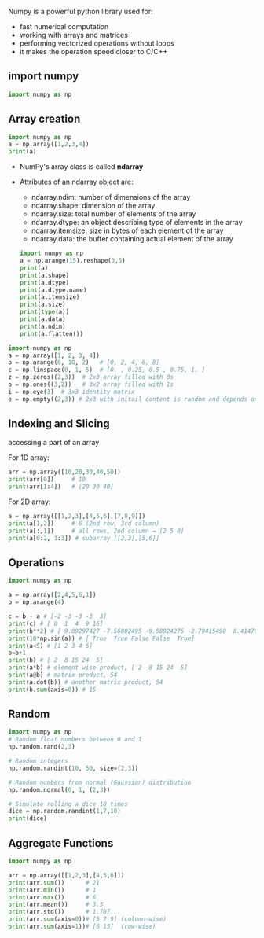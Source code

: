 Numpy is a powerful python library used for:

- fast numerical computation
- working with arrays and matrices
- performing vectorized operations without loops
- it makes the operation speed closer to C/C++

## import numpy

```python
import numpy as np
```

## Array creation

```python
import numpy as np
a = np.array([1,2,3,4])
print(a)
```

- NumPy's array class is called **ndarray**
- Attributes of an ndarray object are:

  - ndarray.ndim: number of dimensions of the array
  - ndarray.shape: dimension of the array
  - ndarray.size: total number of elements of the array
  - ndarray.dtype: an object describing type of elements in the array
  - ndarray.itemsize: size in bytes of each element of the array
  - ndarray.data: the buffer containing actual element of the array

  ```python
  import numpy as np
  a = np.arange(15).reshape(3,5)
  print(a)
  print(a.shape)
  print(a.dtype)
  print(a.dtype.name)
  print(a.itemsize)
  print(a.size)
  print(type(a))
  print(a.data)
  print(a.ndim)
  print(a.flatten())
  ```

```python
import numpy as np
a = np.array([1, 2, 3, 4])
b = np.arange(0, 10, 2)   # [0, 2, 4, 6, 8]
c = np.linspace(0, 1, 5)  # [0. , 0.25, 0.5 , 0.75, 1. ]
z = np.zeros((2,3))  # 2x3 array filled with 0s
o = np.ones((3,2))   # 3x2 array filled with 1s
i = np.eye(3)  # 3x3 identity matrix
e = np.empty((2,3)) # 2x3 with initail content is random and depends on state of memory
```

## Indexing and Slicing

accessing a part of an array

For 1D array:

```python
arr = np.array([10,20,30,40,50])
print(arr[0])     # 10
print(arr[1:4])   # [20 30 40]
```

For 2D array:

```python
a = np.array([[1,2,3],[4,5,6],[7,8,9]])
print(a[1,2])     # 6 (2nd row, 3rd column)
print(a[:,1])     # all rows, 2nd column → [2 5 8]
print(a[0:2, 1:3]) # subarray [[2,3],[5,6]]
```

## Operations

```python
import numpy as np

a = np.array([2,4,5,6,1])
b = np.arange(4)

c = b - a # [-2 -3 -3 -3  3]
print(c) # [ 0  1  4  9 16]
print(b**2) # [ 9.09297427 -7.56802495 -9.58924275 -2.79415498  8.41470985]
print(10*np.sin(a)) # [ True  True False False  True]
print(a<5) # [1 2 3 4 5]
b=b+1
print(b) # [ 2  8 15 24  5]
print(a*b) # element wise product, [ 2  8 15 24  5]
print(a@b) # matrix product, 54
print(a.dot(b)) # another matrix product, 54
print(b.sum(axis=0)) # 15
```

## Random

```python
import numpy as np
# Random float numbers between 0 and 1
np.random.rand(2,3)

# Random integers
np.random.randint(10, 50, size=(2,3))

# Random numbers from normal (Gaussian) distribution
np.random.normal(0, 1, (2,3))

# Simulate rolling a dice 10 times
dice = np.random.randint(1,7,10)
print(dice)

```

## Aggregate Functions

```python
import numpy as np

arr = np.array([[1,2,3],[4,5,6]])
print(arr.sum())      # 21
print(arr.min())      # 1
print(arr.max())      # 6
print(arr.mean())     # 3.5
print(arr.std())      # 1.707...
print(arr.sum(axis=0))# [5 7 9] (column-wise)
print(arr.sum(axis=1))# [6 15]  (row-wise)

```
